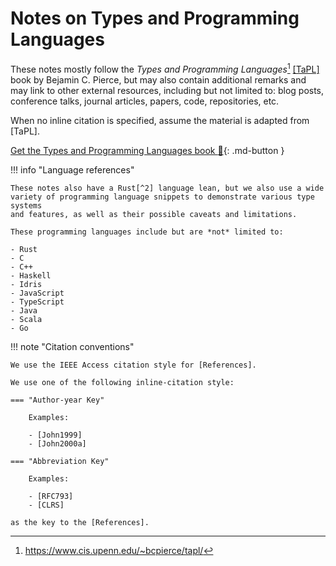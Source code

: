 # Notes on Types and Programming Languages

These notes mostly follow the *Types and Programming Languages*[^1]
[\[TaPL\]][TaPL] book by Bejamin C. Pierce, but may also contain additional
remarks and may link to other external resources, including but not limited to:
blog posts, conference talks, journal articles, papers, code, repositories, etc.

When no inline citation is specified, assume the material is adapted from
\[TaPL\].

[Get the Types and Programming Languages book :book:][TaPL]{: .md-button }

!!! info "Language references"

    These notes also have a Rust[^2] language lean, but we also use a wide
    variety of programming language snippets to demonstrate various type systems
    and features, as well as their possible caveats and limitations.

    These programming languages include but are *not* limited to:

    - Rust
    - C
    - C++
    - Haskell
    - Idris
    - JavaScript
    - TypeScript
    - Java
    - Scala
    - Go

!!! note "Citation conventions"

    We use the IEEE Access citation style for [References].

    We use one of the following inline-citation style:

    === "Author-year Key"

        Examples:

        - [John1999]
        - [John2000a]

    === "Abbreviation Key"

        Examples:

        - [RFC793]
        - [CLRS]

    as the key to the [References].

[TaPL]: https://www.cis.upenn.edu/~bcpierce/tapl/
[References]: ./references.md
[^1]: <https://www.cis.upenn.edu/~bcpierce/tapl/>
[^2]: <https://github.com/rust-lang/rust>.
